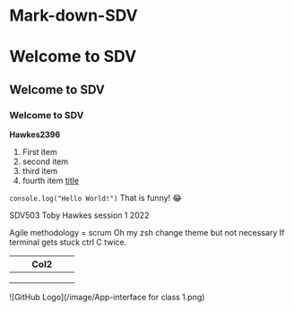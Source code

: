 # Mark-down-SDV

# Welcome to SDV
## Welcome to SDV
### Welcome to SDV

**Hawkes2396**

1. First item
2. second item
3. third item
4. fourth item
   [title](https://www.bing.com/search?q=google&qs=n&form=QBRE&msbsrank=6_7__0&sp=-1&pq=google&sc=7-6&sk=&cvid=828DDCD18BBB406D8959E3EEB4FF6793)

`console.log("Hello World!")`
That is funny! :joy:

SDV503 Toby Hawkes session 1 2022

Agile methodology = scrum
Oh my zsh change theme but not necessary 
If terminal gets stuck ctrl C twice.

|   |   |  Col2 |   |   |
|---|---|---|---|---|
|   |   |   |   |   |
|   |   |   |   |   |
|   |   |   |   |   |

![GitHub Logo](/image/App-interface for class 1.png)